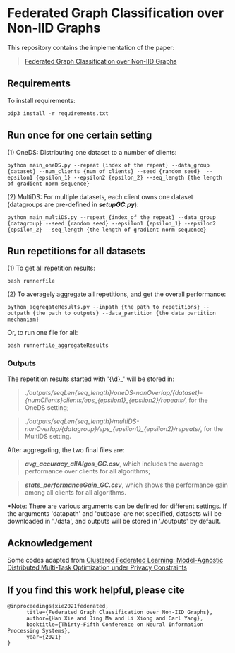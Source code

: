# Federated Graph Classification over Non-IID Graphs

This repository contains the implementation of the paper:

> [Federated Graph Classification over Non-IID Graphs](https://arxiv.org/pdf/2106.13423.pdf)

## Requirements

To install requirements:

```setup
pip3 install -r requirements.txt
```

## Run once for one certain setting

(1) OneDS: Distributing one dataset to a number of clients:

```
python main_oneDS.py --repeat {index of the repeat} --data_group {dataset} --num_clients {num of clients} --seed {random seed}  --epsilon1 {epsilon_1} --epsilon2 {epsilon_2} --seq_length {the length of gradient norm sequence}
```

(2) MultiDS: For multiple datasets, each client owns one dataset (datagroups are pre-defined in ___setupGC.py___):

```
python main_multiDS.py --repeat {index of the repeat} --data_group {datagroup} --seed {random seed} --epsilon1 {epsilon_1} --epsilon2 {epsilon_2} --seq_length {the length of gradient norm sequence}
```


## Run repetitions for all datasets
(1) To get all repetition results:

```
bash runnerfile
```
(2) To averagely aggregate all repetitions, and get the overall performance:

```
python aggregateResults.py --inpath {the path to repetitions} --outpath {the path to outputs} --data_partition {the data partition mechanism}
```

Or, to run one file for all:

```
bash runnerfile_aggregateResults
```

### Outputs
The repetition results started with '{\d}_' will be stored in:
> _./outputs/seqLen{seq_length}/oneDS-nonOverlap/{dataset}-{numClients}clients/eps\_{epsilon1}\_{epsilon2}/repeats/_, for the OneDS setting;

> _./outputs/seqLen{seq_length}/multiDS-nonOverlap/{datagroup}/eps\_{epsilon1}\_{epsilon2}/repeats/_, for the MultiDS setting.

After aggregating, the two final files are: 
> ___avg_accuracy_allAlgos_GC.csv___, which includes the average performance over clients for all algorithms;

> ___stats_performanceGain_GC.csv___, which shows the performance gain among all clients for all algorithms.


*Note: There are various arguments can be defined for different settings. If the arguments 'datapath' and 'outbase' are not specified, datasets will be downloaded in './data', and outputs will be stored in './outputs' by default.

## Acknowledgement
Some codes adapted from [Clustered Federated Learning: Model-Agnostic Distributed Multi-Task Optimization under Privacy Constraints](https://github.com/felisat/clustered-federated-learning)

## If you find this work helpful, please cite
```
@inproceedings{xie2021federated,
      title={Federated Graph Classification over Non-IID Graphs}, 
      author={Han Xie and Jing Ma and Li Xiong and Carl Yang},
      booktitle={Thirty-Fifth Conference on Neural Information Processing Systems},
      year={2021}
}
```
